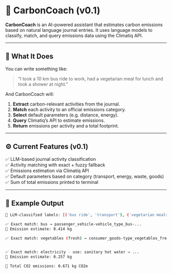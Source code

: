 # 🧭 CarbonCoach (v0.1)

**CarbonCoach** is an AI-powered assistant that estimates carbon emissions based on natural language journal entries. It uses language models to classify, match, and query emissions data using the Climatiq API.

---

## 🌱 What It Does

You can write something like:

> “I took a 10 km bus ride to work, had a vegetarian meal for lunch and took a shower at night."

And CarbonCoach will:

1. **Extract** carbon-relevant activities from the journal.
2. **Match** each activity to an official emissions category.
3. **Select** default parameters (e.g. distance, energy).
4. **Query** Climatiq’s API to estimate emissions.
5. **Return** emissions per activity and a total footprint.

---

## ⚙️ Current Features (v0.1)

✅ LLM-based journal activity classification  
✅ Activity matching with exact + fuzzy fallback  
✅ Emissions estimation via Climatiq API  
✅ Default parameters based on category (transport, energy, waste, goods)  
✅ Sum of total emissions printed to terminal  

---

## 🧪 Example Output

```bash
🧠 LLM-classified labels: [('bus ride', 'transport'), ('vegetarian meals', 'goods_services'), ('shower', 'energy')]

✅ Exact match: bus → passenger_vehicle-vehicle_type_bus-...
🌱 Emission estimate: 0.414 kg

✅ Exact match: vegetables (fresh) → consumer_goods-type_vegetables_fresh


✅ Exact match: electricity - use: sanitary hot water → ...
🌱 Emission estimate: 0.257 kg

🧾 Total CO2 emissions: 0.671 kg CO2e



